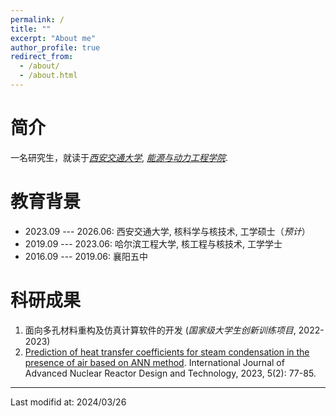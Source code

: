 ```yaml
---
permalink: /
title: ""
excerpt: "About me"
author_profile: true
redirect_from: 
  - /about/
  - /about.html
---
```



简介
===

一名研究生，就读于[*西安交通大学*](http://www.xjtu.edu.cn/), [*能源与动力工程学院*](http://epe.xjtu.edu.cn/).


教育背景
===

* 2023.09 --- 2026.06: 西安交通大学, 核科学与核技术, 工学硕士（*预计*）
* 2019.09 --- 2023.06: 哈尔滨工程大学, 核工程与核技术, 工学学士
* 2016.09 --- 2019.06: 襄阳五中


科研成果
===

1. 面向多孔材料重构及仿真计算软件的开发 (*国家级大学生创新训练项目*, 2022-2023)
2. [Prediction of heat transfer coefficients for steam condensation in the presence of air based on ANN method](https://doi.org/10.1016/j.jandt.2023.07.001). International Journal of Advanced Nuclear Reactor Design and Technology, 2023, 5(2): 77-85.

---

Last modifid at: 2024/03/26
